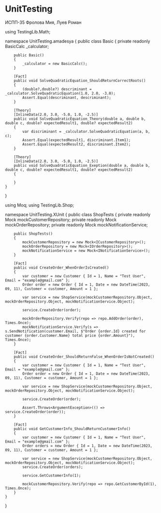 # UnitTesting

ИСПП-35
Фролова Мия, Луев Роман 

using TestingLib.Math;

namespace UnitTesting.amadesya
{
    public class Basic
    {
        private readonly BasicCalc _calculator;

        public Basic()
        {
            _calculator = new BasicCalc();
        }

        [Fact]
        public void SolveQuadraticEquation_ShouldReturnCorrectRoots()
        {
            (double?,double?) descriminant = _calculator.SolveQuadraticEquation(1.0, 2.0, -3.0);
            Assert.Equal(descriminant, descriminant);
        }

        [Theory]
        [InlineData(2.0, 3.0, -5.0, 1.0, -2.5)]
        public void SolveQuadraticEquation_Theory(double a, double b, double c, double? expectedResult1, double? expectedResult2)
        {
            var discriminant = _calculator.SolveQuadraticEquation(a, b, c);
            Assert.Equal(expectedResult1, discriminant.Item1);
            Assert.Equal(expectedResult2, discriminant.Item2);
        }

        [Theory]
        [InlineData(2.0, 3.0, -5.0, 1.0, -2.5)]
        public void SolveQuadraticEquation_Exeption(double a, double b, double c, double? expectedResult1, double? expectedResult2)
        {

        }
    }
}


using Moq;
using TestingLib.Shop;

namespace UnitTesting.XUnit
{
    public class ShopTests
    {
        private readonly Mock<ICustomerRepository> mockCustomerRepository;
        private readonly Mock<IOrderRepository> mockOrderRepository;
        private readonly Mock<INotificationService> mockNotificationService;

        public ShopTests()
        {
            mockCustomerRepository = new Mock<ICustomerRepository>();
            mockOrderRepository = new Mock<IOrderRepository>();
            mockNotificationService = new Mock<INotificationService>();
        }

        [Fact]
        public void CreateOrder_WhenOrderIsCreated()
        {
            var customer = new Customer { Id = 1, Name = "Test User", Email = "example@gmail.com" };
            Order order = new Order { Id = 1, Date = new DateTime(2023, 09, 11), Customer = customer, Amount = 1 };

            var service = new ShopService(mockCustomerRepository.Object, mockOrderRepository.Object, mockNotificationService.Object);

            service.CreateOrder(order);

            mockOrderRepository.Verify(repo => repo.AddOrder(order), Times.Once);
            mockNotificationService.Verify(s => s.SendNotification(customer.Email, $"Order {order.Id} created for customer {order.Customer.Name} total price {order.Amount}"), Times.Once);
        }

        [Fact]
        public void CreateOrder_ShouldReturnFalse_WhenOrderIsNotCreated()
        {
            var customer = new Customer { Id = 1, Name = "Test User", Email = "example@gmail.com" };
            Order order = new Order { Id = 1, Date = new DateTime(2023, 09, 11), Customer = customer, Amount = 1 };

            var service = new ShopService(mockCustomerRepository.Object, mockOrderRepository.Object, mockNotificationService.Object);

            service.CreateOrder(order);

            Assert.Throws<ArgumentException>(() => service.CreateOrder(order));
        }

        [Fact]
        public void GetCustomerInfo_ShouldReturnCustomerInfo()
        {
            var customer = new Customer { Id = 1, Name = "Test User", Email = "example@gmail.com" };
            Order orders = new Order { Id = 1, Date = new DateTime(2023, 09, 11), Customer = customer, Amount = 1 };

            var service = new ShopService(mockCustomerRepository.Object, mockOrderRepository.Object, mockNotificationService.Object);
            service.CreateOrder(orders);

            service.GetCustomerInfo(1);

            mockCustomerRepository.Verify(repo => repo.GetCustomerById(1), Times.Once);
        }
    }
}

